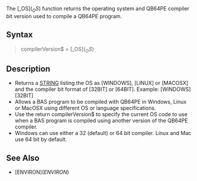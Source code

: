 The [_OS$](_OS$) function returns the operating system and QB64PE compiler bit version used to compile a QB64PE program.

## Syntax

> compilerVersion$ = [_OS$](_OS$)

## Description

* Returns a [STRING](STRING) listing the OS as [WINDOWS], [LINUX] or [MACOSX] and the compiler bit format of [32BIT] or [64BIT]. Example: [WINDOWS][32BIT]
* Allows a BAS program to be compiled with QB64PE in Windows, Linux or MacOSX using different OS or language specifications.
* Use the return compilerVersion$ to specify the current OS code to use when a BAS program is compiled using another version of the QB64PE compiler.
* Windows can use either a 32 (default) or 64 bit compiler. Linux and Mac use 64 bit by default.

## See Also

* [ENVIRON$](ENVIRON$)

